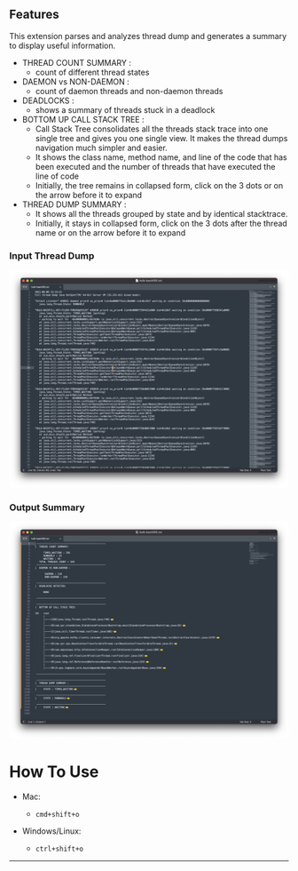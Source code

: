## Features

This extension parses and analyzes thread dump and generates a summary to display useful information.
* THREAD COUNT SUMMARY : 
  * count of different thread states
* DAEMON vs NON-DAEMON : 
  * count of daemon threads and non-daemon threads
* DEADLOCKS : 
  * shows a summary of threads stuck in a deadlock
* BOTTOM UP CALL STACK TREE : 
   * Call Stack Tree consolidates all the threads stack trace into one single tree and gives you one single view. It makes the thread dumps navigation much simpler and easier.  
   * It shows the class name, method name, and line of the code that has been executed and the number of threads that have executed the line of code
   * Initially, the tree remains in collapsed form, click on the 3 dots or on the arrow before it to expand
* THREAD DUMP SUMMARY : 
  * It shows all the threads grouped by state and by identical stacktrace.
  * Initially, it stays in collapsed form, click on the 3 dots after the thread name or on the arrow before it to expand
 
### Input Thread Dump
![INPUT](/images/input.png)

### Output Summary 
![OUTPUT](/images/output.png)


# How To Use

* Mac: 
  * ```cmd+shift+o```<br />

* Windows/Linux: 
  * ```ctrl+shift+o```<br />

-----------------------------------------------------------------------------------------------------------
